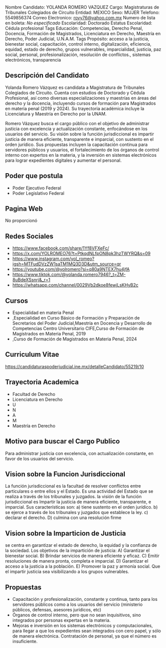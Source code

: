 Nombre Candidato: YOLANDA ROMERO VAZQUEZ
Cargo: Magistraturas de Tribunales Colegiados de Circuito
Entidad: MEXICO
Sexo: MUJER
Telefono: 5549856374
Correo Electronico: rovy76@yahoo.com.mx
Numero de lista en boleta: *No especificado*
Escolaridad: Doctorado
Estatus Escolaridad: Cédula profesional
Tags Educación: Competencias, Derecho Penal, Docencia, Formación de Magistrados, Licenciatura en Derecho, Maestría en Derecho, Poder Judicial, U.N.A.M.
Tags Propósito: acceso a la justicia, bienestar social, capacitación, control interno, digitalización, eficiencia, equidad, estado de derecho, grupos vulnerables, imparcialidad, justicia, paz social, personal, profesionalización, resolución de conflictos., sistemas electrónicos, transparencia


## Descripción del Candidato 

Yolanda Romero Vázquez es candidata a Magistratura de Tribunales Colegiados de Circuito. Cuenta con estudios de Doctorado y Cédula Profesional, así como diversas especializaciones y maestrías en áreas del derecho y la docencia, incluyendo cursos de formación para Magistrados en materia penal (2019 y 2024). Su trayectoria académica incluye la Licenciatura y Maestría en Derecho por la UNAM.

Romero Vázquez busca el cargo público con el objetivo de administrar justicia con excelencia y actualización constante, enfocándose en los usuarios del servicio. Su visión sobre la función jurisdiccional es impartir justicia de manera eficiente, transparente e imparcial, con sustento en el orden jurídico. Sus propuestas incluyen la capacitación continua para servidores públicos y usuarios, el fortalecimiento de los órganos de control interno con expertos en la materia, y la inversión en sistemas electrónicos para lograr expedientes digitales y aumentar el personal.


## Poder que postula

- Poder Ejecutivo Federal
- Poder Legislativo Federal


## Pagina Web

No proporcionó


## Redes Sociales

- https://www.facebook.com/share/1Yf8VFXeFc/
- https://x.com/YOLROMEO76?t=PtkqdNLfpON8pk3hzTWYRQ&s=09
- https://www.instagram.com/yol_romeo?igsh=MTFudDVzZW1saTM1MQ3D3D&utm_source=qr
- https://youtube.com/@yolromero?si=q80a9NTEX7hu4jfA
- https://www.tiktok.com/@yolanda.romero7946?_t=ZM-8uBdeXSsnrj&_r=1
- https://whatsapp.com/channel/0029Vb2dkoe8fewjLsKHyB2c


## Cursos

- Especialidad en materia Penal
- ,Especialidad en Curso Básico de Formación y Preparación de Secretarios del Poder Judicial,Maestría en Docencia y Desarrollo de Competencias Centro Universitario CIFE,Curso de Formación de Magistrados en Materia Penal,  2019
- ,Curso de Formación de Magistrados en Materia Penal, 2024


## Curriculum Vitae

https://candidaturaspoderjudicial.ine.mx/detalleCandidato/55219/10


## Trayectoria Academica

- Facultad de Derecho
- Licenciatura en Derecho
- U
- N
- A
- M
- Maestría en Derecho


## Motivo para buscar el Cargo Publico

Para administrar justicia con excelencia, con actualización constante, en favor de los usuarios del servicio.


## Vision sobre la Funcion Jurisdiccional

La función jurisdiccional es la facultad de resolver conflictos entre particulares o entre ellos y el Estado. Es una actividad del Estado que se realiza a través de los tribunales y juzgados. la visión de la función jurisdiccional es Impartir la justicia de manera eficiente, transparente, e imparcial. Sus características son: a) tiene sustento en el orden jurídico. b) se ejerce a través de los tribunales y juzgados que establece la ley. c) declarar el derecho. D) culmina con una resolución firme


## Vision sobre la Imparticion de Justicia

se centra en garantizar el estado de derecho, la equidad y la confianza de la sociedad. Los objetivos de la impartición de justicia: A) Garantizar el bienestar social. B) Brindar servicios de manera eficiente y eficaz. C) Emitir resoluciones de manera pronta, completa e imparcial. D) Garantizar el acceso a la justicia a la población. E) Promover la paz y armonía social. Que el impartir justicia sea visibilizando a los grupos vulnerables.


## Propuestas

- Capacitación y profesionalización, constante y continua, tanto para los servidores públicos como a los usuarios del servicio (ministerio públicos, defensas, asesores jurídicos, etc)
- Órganos de control interno, pero que no sean inquisitivos, sino integrados por personas expertas en la materia.
- Mejoras e inversión en los sistemas electrónicos y computacionales, para llegar a que los expedientes sean integrados con cero papel, y sólo de manera electrónica. Contratación de personal, ya que el número es insuficiente.

